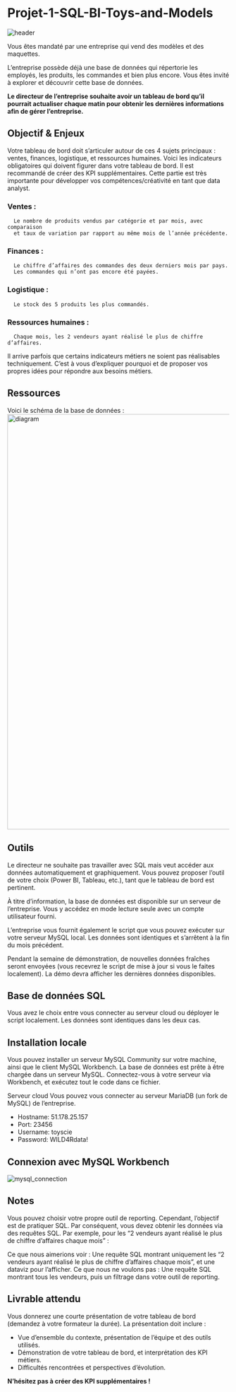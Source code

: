 # Projet-1-SQL-BI-Toys-and-Models
![header](https://github.com/user-attachments/assets/0ef81886-c07d-49ec-8265-b9894c533b01)

Vous êtes mandaté par une entreprise qui vend des modèles et des maquettes.

L’entreprise possède déjà une base de données qui répertorie les employés, les produits, les commandes et bien plus encore. Vous êtes invité à explorer et découvrir cette base de données.

**Le directeur de l’entreprise souhaite avoir un tableau de bord qu’il pourrait actualiser chaque matin pour obtenir les dernières informations afin de gérer l’entreprise.**

## Objectif & Enjeux
Votre tableau de bord doit s’articuler autour de ces 4 sujets principaux : ventes, finances, logistique, et ressources humaines. Voici les indicateurs obligatoires qui doivent figurer dans votre tableau de bord. Il est recommandé de créer des KPI supplémentaires. Cette partie est très importante pour développer vos compétences/créativité en tant que data analyst.

### Ventes : 
      Le nombre de produits vendus par catégorie et par mois, avec comparaison 
      et taux de variation par rapport au même mois de l’année précédente.

### Finances :
      Le chiffre d’affaires des commandes des deux derniers mois par pays.
      Les commandes qui n’ont pas encore été payées.

### Logistique : 
      Le stock des 5 produits les plus commandés.

### Ressources humaines : 
      Chaque mois, les 2 vendeurs ayant réalisé le plus de chiffre d’affaires.
      
Il arrive parfois que certains indicateurs métiers ne soient pas réalisables techniquement. C’est à vous d’expliquer pourquoi et de proposer vos propres idées pour répondre aux besoins métiers.

## Ressources
Voici le schéma de la base de données :
<img width="940" alt="diagram" src="https://github.com/user-attachments/assets/952d4fd5-7f3a-4487-9ae9-966747051b3e" />

## Outils
Le directeur ne souhaite pas travailler avec SQL mais veut accéder aux données automatiquement et graphiquement. Vous pouvez proposer l’outil de votre choix (Power BI, Tableau, etc.), tant que le tableau de bord est pertinent.

À titre d’information, la base de données est disponible sur un serveur de l’entreprise. Vous y accédez en mode lecture seule avec un compte utilisateur fourni.

L’entreprise vous fournit également le script que vous pouvez exécuter sur votre serveur MySQL local. Les données sont identiques et s’arrêtent à la fin du mois précédent.

Pendant la semaine de démonstration, de nouvelles données fraîches seront envoyées (vous recevrez le script de mise à jour si vous le faites localement). La démo devra afficher les dernières données disponibles.

## Base de données SQL
Vous avez le choix entre vous connecter au serveur cloud ou déployer le script localement. Les données sont identiques dans les deux cas.

## Installation locale
Vous pouvez installer un serveur MySQL Community sur votre machine, ainsi que le client MySQL Workbench. La base de données est prête à être chargée dans un serveur MySQL. Connectez-vous à votre serveur via Workbench, et exécutez tout le code dans ce fichier.

Serveur cloud
Vous pouvez vous connecter au serveur MariaDB (un fork de MySQL) de l’entreprise.
* Hostname: 51.178.25.157
* Port: 23456
* Username: toyscie
* Password: WILD4Rdata!

## Connexion avec MySQL Workbench
![mysql_connection](https://github.com/user-attachments/assets/28ccc87f-f82d-4647-8ac5-7d20bc06ba56)

## Notes
Vous pouvez choisir votre propre outil de reporting. Cependant, l’objectif est de pratiquer SQL. Par conséquent, vous devez obtenir les données via des requêtes SQL. Par exemple, pour les “2 vendeurs ayant réalisé le plus de chiffre d’affaires chaque mois” :

Ce que nous aimerions voir :
Une requête SQL montrant uniquement les “2 vendeurs ayant réalisé le plus de chiffre d’affaires chaque mois”, et une dataviz pour l’afficher.
Ce que nous ne voulons pas :
Une requête SQL montrant tous les vendeurs, puis un filtrage dans votre outil de reporting.

## Livrable attendu
Vous donnerez une courte présentation de votre tableau de bord (demandez à votre formateur la durée). La présentation doit inclure :

* Vue d’ensemble du contexte, présentation de l’équipe et des outils utilisés.
* Démonstration de votre tableau de bord, et interprétation des KPI métiers.
* Difficultés rencontrées et perspectives d’évolution.
  
**N’hésitez pas à créer des KPI supplémentaires !**
